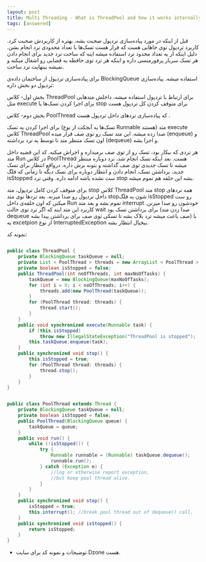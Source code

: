 ```yaml
---
layout: post
title: Multi Threading - What is ThreadPool and how it works internally?
tags: [answered]
---
```




<!-- comment #650450059 -->



قبل از اینکه در مورد پیاده‌سازی تردپول صحبت بشه، بهتره از کاربردش صحبت کرد. کاربرد تردپول توی جاهایی هست که قرار هست تسک‌ها با تعداد محدودی ترد انجام بشن. دلیل اینکه از یه تعداد محدود ترد استفاده میشه اینه که ساخت ترد جدید برای انجام دادن هر تسک سربار پرفورمنسی داره و اینکه هر ترد توی حافظه یه فضایی رو اشغال میکنه و نمیشه بینهایت ترد ساخت. 


برای پیاده‌سازی تردپول از ساختمان داده‌ی BlockingQueue استفاده میشه. پیاده‌سازی تردپول دو بخش داره:

بخش اول- کلاس ThreadPool برای ارتباط با تردپول استفاده میشه، داخلش متدهایی مثل execute برای اجرا کردن تسک‌ها یا stop برای متوقف کردن کل تردپول هست

بخش دوم- کلاس PoolThread که پیاده‌سازی تردهای داخل تردپول هست .


برای اجرا کردن یه تسک (تسک‌ها یه آبجکت از نوع Runnable هستند) متد execute کلاس ThreadPool صدا زده میشه. این متد تسک رو توی صف قرار میده (enqueue) و اون تسک متنظر متد تا توسط یه ترد برداشته (dequeue) و اجرا بشه.

هر تردی که بیکار بود، تسک رو از توی صف برمیداره و اجراش میکنه. کد این قضیه داخل متد Run در کلاس PoolThread هست. بعد اینکه تسک انجام شد، ترد دوباره منتظر میشه تا تسک جدیدی توی صف گذاشته و بتونه برش داره. درواقع انتظار برای تسک جدید، برداشتن تسک، انجام دادن و انتظار دوباره برای تسک دیگه تا زمانی که فلگ isStopped ست نشده باشه ادامه داره. وقتی ترد stop بشه این حلقه هم تموم میشه.

برای متوقف کردن کامل تردپول، متد stop کلاس ThreadPool متد stop همه تردهای داخل تردپول رو صدا میزنه. بعد تردها توی متد stopشون یه فلگ isStopped رو ست میکنن که اون حلقه‌ی داخل Run تموم بشه و بعد متد interrupt خودشون رو صدا میزنن. کاربرد این متد اینه که اگر ترد توی حالت wait برای برداشتن تسک بود (صدا زدن متد dequeue صف باعث میشه ترد بلاک بشه تا تسکی توی صف برای برداشتن پیدا بشه) با یه excetpion از نوع InterruptedException بیخیال انتظار بشه.

نمونه کد:

<div dir="ltr">

```java

public class ThreadPool {
    private BlockingQueue taskQueue = null;
    private List < PoolThread > threads = new ArrayList < PoolThread > ();
    private boolean isStopped = false;
    public ThreadPool(int noOfThreads, int maxNoOfTasks) {
        taskQueue = new BlockingQueue(maxNoOfTasks);
        for (int i = 0; i < noOfThreads; i++) {
            threads.add(new PoolThread(taskQueue));
        }
        for (PoolThread thread: threads) {
            thread.start();
        }
    }
    public void synchronized execute(Runnable task) {
        if (this.isStopped) 
            throw new IllegalStateException("ThreadPool is stopped");
        this.taskQueue.enqueue(task);
    }
    public synchronized void stop() {
        this.isStopped = true;
        for (PoolThread thread: threads) {
            thread.stop();
        }
    }
}
```

```java

public class PoolThread extends Thread {
    private BlockingQueue taskQueue = null;
    private boolean isStopped = false;
    public PoolThread(BlockingQueue queue) {
        taskQueue = queue;
    }
    public void run() {
        while (!isStopped()) {
            try {
                Runnable runnable = (Runnable) taskQueue.dequeue();
                runnable.run();
            } catch (Exception e) {
                //log or otherwise report exception,       
                //but keep pool thread alive.      
            }
        }
    }
    public synchronized void stop() {
        isStopped = true;
        this.interrupt(); //break pool thread out of dequeue() call. 
    }
    public synchronized void isStopped() {
        return isStopped;
    }
}

```



* توضیحات و نمونه کد برای سایت Dzone هست.


